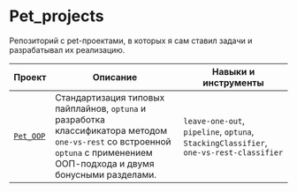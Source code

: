 # Pet_projects
Репозиторий с pet-проектами, в которых я сам ставил задачи и разрабатывал их реализацию.


| **Проект**  | **Описание** |   **Навыки и инструменты** |
| --- | --- | --- |
| [`Pet_OOP`](https://github.com/pzae/Pet_projects/blob/main/Pet_OOP/Pet_OOP.ipynb) | Стандартизация типовых пайплайнов, `optuna` и разработка классификатора методом `one-vs-rest` со встроенной `optuna` с применением ООП-подхода и двумя бонусными разделами. | `leave-one-out`, `pipeline`, `optuna`, `StackingClassifier`, `one-vs-rest-classifier` |
